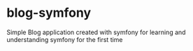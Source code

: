 # blog-symfony
Simple Blog application created with symfony for learning and understanding symfony for the first time
